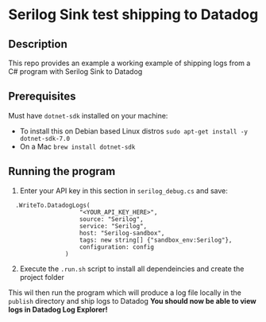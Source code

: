 
# Serilog Sink test shipping to Datadog

## Description
This repo provides an example a working example of shipping logs from a C# program with Serilog Sink to Datadog

## Prerequisites

Must have `dotnet-sdk` installed on your machine:
* To install this on Debian based Linux distros
```sudo apt-get install -y dotnet-sdk-7.0```
* On a Mac
```brew install dotnet-sdk```

## Running the program

1. Enter your API key in this section in `serilog_debug.cs` and save:
```
  .WriteTo.DatadogLogs(
                    "<YOUR_API_KEY_HERE>",
                    source: "Serilog",
                    service: "Serilog",
                    host: "Serilog-sandbox",
                    tags: new string[] {"sandbox_env:Serilog"},
                    configuration: config
                )

```

2. Execute the `.run.sh` script to install all dependeincies and create the project folder

This wil then run the program which will produce a log file locally in the `publish` directory and ship logs to Datadog
**You should now be able to view logs in Datadog Log Explorer!**

